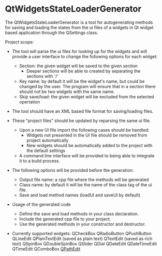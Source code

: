 QtWidgetsStateLoaderGenerator
=============================

The QtWidgetsStateLoaderGenerator is a tool for autogenerating methods for saving and loading the states from the ui files of a widgets in Qt widget based application through the QSettings class.

Project scope:
- The tool will parse the ui files for looking up for the widgets and will provide a user interface to change the following options for each widget:
    - Section: the given widget will be saved to the given section
        - Deeper sections will be able to created by separating the sections with '/'
    - Key name: by default it will be the widget's name, but could be changed by the user.
                The program will ensure that in a section there should not be two widgets with the same name.
    - Skip save/load: the given widget will be excluded from the selected opertation

- The tool should have an XML based file format for saving/loading files.
- These "project files" should be updated by reparsing the same ui file.
    - Upon a new UI file import the following cases should be handled:
        - Widgets not presented in the UI file should be removed from project automatically
        - New widgets should be automatically added to the project with the default settings
    - A command line interface will be provided to being able to integrate it to a build process.

- The following options will be provided before the generation:
    - Output file name: a cpp file where the methods will be generated
    - Class name: by default it will be the name of the class tag of the ui file.
    - Save and load method names (loadUI and saveUI by default)

- Usage of the generated code
    - Define the save and load methods in your class declaration.
    - Include the generated cpp file to your project.
    - Use the generated methods in your constructor and destructor.

- Currently supported widgets:
    QCheckBox
    QRadioButton
    QPushButton
    QLineEdit
    QPlainTextEdit (saved as plain text)
    QTextEdit (saved as rich text)
    QSpinBox
    QDoubleSpinBox
    QSlider
    QDial
    QDateEdit
    QDateTimeEdit
    QTimeEdit
    QComboBox
    [QPathEdit](https://github.com/Skycoder42/QPathEdit)



